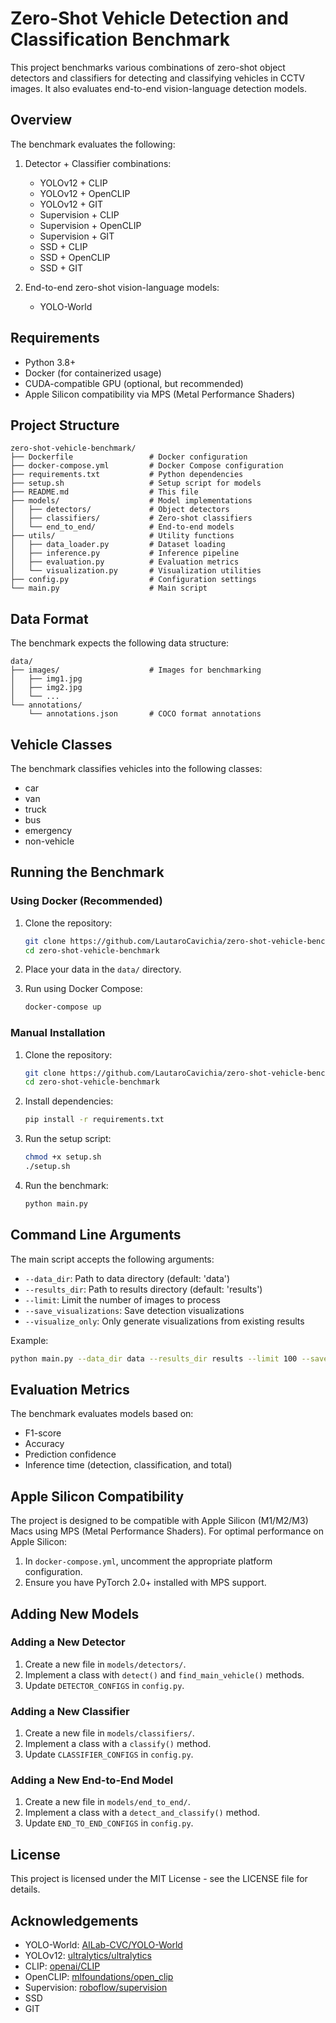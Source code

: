 # Zero-Shot Vehicle Detection and Classification Benchmark

This project benchmarks various combinations of zero-shot object detectors and classifiers for detecting and classifying vehicles in CCTV images. It also evaluates end-to-end vision-language detection models.

## Overview

The benchmark evaluates the following:

1. Detector + Classifier combinations:
   - YOLOv12 + CLIP
   - YOLOv12 + OpenCLIP
   - YOLOv12 + GIT 
   - Supervision + CLIP
   - Supervision + OpenCLIP
   - Supervision + GIT
   - SSD + CLIP
   - SSD + OpenCLIP
   - SSD + GIT

2. End-to-end zero-shot vision-language models:
   - YOLO-World

## Requirements

- Python 3.8+
- Docker (for containerized usage)
- CUDA-compatible GPU (optional, but recommended)
- Apple Silicon compatibility via MPS (Metal Performance Shaders)

## Project Structure

```
zero-shot-vehicle-benchmark/
├── Dockerfile                 # Docker configuration
├── docker-compose.yml         # Docker Compose configuration
├── requirements.txt           # Python dependencies
├── setup.sh                   # Setup script for models
├── README.md                  # This file
├── models/                    # Model implementations
│   ├── detectors/             # Object detectors
│   ├── classifiers/           # Zero-shot classifiers
│   └── end_to_end/            # End-to-end models
├── utils/                     # Utility functions
│   ├── data_loader.py         # Dataset loading
│   ├── inference.py           # Inference pipeline
│   ├── evaluation.py          # Evaluation metrics
│   └── visualization.py       # Visualization utilities
├── config.py                  # Configuration settings
└── main.py                    # Main script
```

## Data Format

The benchmark expects the following data structure:

```
data/
├── images/                    # Images for benchmarking
│   ├── img1.jpg
│   ├── img2.jpg
│   └── ...
└── annotations/
    └── annotations.json       # COCO format annotations
```

## Vehicle Classes

The benchmark classifies vehicles into the following classes:
- car
- van
- truck
- bus
- emergency
- non-vehicle

## Running the Benchmark

### Using Docker (Recommended)

1. Clone the repository:
   ```bash
   git clone https://github.com/LautaroCavichia/zero-shot-vehicle-benchmark.git
   cd zero-shot-vehicle-benchmark
   ```

2. Place your data in the `data/` directory.

3. Run using Docker Compose:
   ```bash
   docker-compose up
   ```

### Manual Installation

1. Clone the repository:
   ```bash
   git clone https://github.com/LautaroCavichia/zero-shot-vehicle-benchmark.git
   cd zero-shot-vehicle-benchmark
   ```

2. Install dependencies:
   ```bash
   pip install -r requirements.txt
   ```

3. Run the setup script:
   ```bash
   chmod +x setup.sh
   ./setup.sh
   ```

4. Run the benchmark:
   ```bash
   python main.py
   ```

## Command Line Arguments

The main script accepts the following arguments:

- `--data_dir`: Path to data directory (default: 'data')
- `--results_dir`: Path to results directory (default: 'results')
- `--limit`: Limit the number of images to process
- `--save_visualizations`: Save detection visualizations
- `--visualize_only`: Only generate visualizations from existing results

Example:
```bash
python main.py --data_dir data --results_dir results --limit 100 --save_visualizations
```

## Evaluation Metrics

The benchmark evaluates models based on:
- F1-score
- Accuracy
- Prediction confidence
- Inference time (detection, classification, and total)

## Apple Silicon Compatibility

The project is designed to be compatible with Apple Silicon (M1/M2/M3) Macs using MPS (Metal Performance Shaders). For optimal performance on Apple Silicon:

1. In `docker-compose.yml`, uncomment the appropriate platform configuration.
2. Ensure you have PyTorch 2.0+ installed with MPS support.

## Adding New Models

### Adding a New Detector

1. Create a new file in `models/detectors/`.
2. Implement a class with `detect()` and `find_main_vehicle()` methods.
3. Update `DETECTOR_CONFIGS` in `config.py`.

### Adding a New Classifier

1. Create a new file in `models/classifiers/`.
2. Implement a class with a `classify()` method.
3. Update `CLASSIFIER_CONFIGS` in `config.py`.

### Adding a New End-to-End Model

1. Create a new file in `models/end_to_end/`.
2. Implement a class with a `detect_and_classify()` method.
3. Update `END_TO_END_CONFIGS` in `config.py`.

## License

This project is licensed under the MIT License - see the LICENSE file for details.

## Acknowledgements

- YOLO-World: [AILab-CVC/YOLO-World](https://github.com/AILab-CVC/YOLO-World)
- YOLOv12: [ultralytics/ultralytics](https://github.com/ultralytics/ultralytics)
- CLIP: [openai/CLIP](https://github.com/openai/CLIP)
- OpenCLIP: [mlfoundations/open_clip](https://github.com/mlfoundations/open_clip)
- Supervision: [roboflow/supervision](https://github.com/roboflow/supervision)
- SSD
- GIT